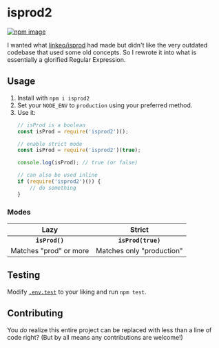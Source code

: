 # isprod2

[![npm image]][npm page]

I wanted what [linkeo/isprod] had made but didn't like the very outdated codebase that used some old concepts. So I rewrote it into what is essentially a glorified Regular Expression.

## Usage

1. Install with `npm i isprod2`
2. Set your `NODE_ENV` to `production` using your preferred method.
3. Use it:
   ```js
   // isProd is a boolean
   const isProd = require('isprod2')();
   
   // enable strict mode
   const isProd = require('isprod2')(true);

   console.log(isProd); // true (or false)

   // can also be used inline
   if (require('isprod2')()) {
       // do something
   }
   ```

### Modes

| Lazy | Strict |
| :---: | :---: |
| **`isProd()`** | **`isProd(true)`** |
| Matches "prod" or more | Matches only "production" |

## Testing

Modify [`.env.test`] to your liking and run `npm test`.

## Contributing

You *do* realize this entire project can be replaced with less than a line of code right? (But by all means any contributions are welcome!)

[npm image]: https://img.shields.io/npm/v/isprod2?color=%23CB3837&label=View%20on%20NPM&logo=npm&style=for-the-badge
[npm page]: https://www.npmjs.com/package/isprod2
[linkeo/isprod]: https://github.com/linkeo/isprod
[`.env.test`]: https://github.com/tycrek/isprod/blob/master/.env.test
